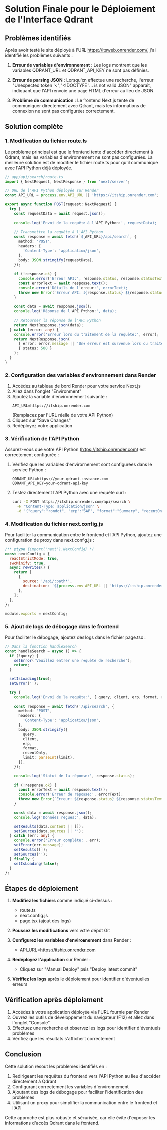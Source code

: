 # Solution Finale pour le Déploiement de l'Interface Qdrant

## Problèmes identifiés

Après avoir testé le site déployé à l'URL https://itsweb.onrender.com/, j'ai identifié les problèmes suivants :

1. **Erreur de variables d'environnement** : Les logs montrent que les variables QDRANT_URL et QDRANT_API_KEY ne sont pas définies.

2. **Erreur de parsing JSON** : Lorsqu'on effectue une recherche, l'erreur "Unexpected token '<', '<!DOCTYPE '... is not valid JSON" apparaît, indiquant que l'API renvoie une page HTML d'erreur au lieu de JSON.

3. **Problème de communication** : Le frontend Next.js tente de communiquer directement avec Qdrant, mais les informations de connexion ne sont pas configurées correctement.

## Solution complète

### 1. Modification du fichier route.ts

Le problème principal est que le frontend tente d'accéder directement à Qdrant, mais les variables d'environnement ne sont pas configurées. La meilleure solution est de modifier le fichier route.ts pour qu'il communique avec l'API Python déjà déployée.

```typescript
// app/api/search/route.ts
import { NextRequest, NextResponse } from 'next/server';

// URL de l'API Python déployée sur Render
const API_URL = process.env.API_URL || 'https://itship.onrender.com';

export async function POST(request: NextRequest) {
  try {
    const requestData = await request.json();
    
    console.log('Envoi de la requête à l'API Python:', requestData);
    
    // Transmettre la requête à l'API Python
    const response = await fetch(`${API_URL}/api/search`, {
      method: 'POST',
      headers: {
        'Content-Type': 'application/json',
      },
      body: JSON.stringify(requestData),
    });
    
    if (!response.ok) {
      console.error('Erreur API:', response.status, response.statusText);
      const errorText = await response.text();
      console.error('Détails de l'erreur:', errorText);
      throw new Error(`Erreur API: ${response.status} ${response.statusText}`);
    }
    
    const data = await response.json();
    console.log('Réponse de l'API Python:', data);
    
    // Retourner la réponse de l'API Python
    return NextResponse.json(data);
  } catch (error: any) {
    console.error('Erreur lors du traitement de la requête:', error);
    return NextResponse.json(
      { error: error.message || 'Une erreur est survenue lors du traitement de la requête' },
      { status: 500 }
    );
  }
}
```

### 2. Configuration des variables d'environnement dans Render

1. Accédez au tableau de bord Render pour votre service Next.js
2. Allez dans l'onglet "Environment"
3. Ajoutez la variable d'environnement suivante :
   ```
   API_URL=https://itship.onrender.com
   ```
   (Remplacez par l'URL réelle de votre API Python)
4. Cliquez sur "Save Changes"
5. Redéployez votre application

### 3. Vérification de l'API Python

Assurez-vous que votre API Python (https://itship.onrender.com) est correctement configurée :

1. Vérifiez que les variables d'environnement sont configurées dans le service Python :
   ```
   QDRANT_URL=https://your-qdrant-instance.com
   QDRANT_API_KEY=your-qdrant-api-key
   ```

2. Testez directement l'API Python avec une requête curl :
   ```bash
   curl -X POST https://itship.onrender.com/api/search \
     -H "Content-Type: application/json" \
     -d '{"query":"rondot", "erp":"SAP", "format":"Summary", "recentOnly":true, "limit":5}'
   ```

### 4. Modification du fichier next.config.js

Pour faciliter la communication entre le frontend et l'API Python, ajoutez une configuration de proxy dans next.config.js :

```javascript
/** @type {import('next').NextConfig} */
const nextConfig = {
  reactStrictMode: true,
  swcMinify: true,
  async rewrites() {
    return [
      {
        source: '/api/:path*',
        destination: `${process.env.API_URL || 'https://itship.onrender.com'}/api/:path*`,
      },
    ];
  },
};

module.exports = nextConfig;
```

### 5. Ajout de logs de débogage dans le frontend

Pour faciliter le débogage, ajoutez des logs dans le fichier page.tsx :

```typescript
// Dans la fonction handleSearch
const handleSearch = async () => {
  if (!query) {
    setError('Veuillez entrer une requête de recherche');
    return;
  }

  setIsLoading(true);
  setError('');

  try {
    console.log('Envoi de la requête:', { query, client, erp, format, recentOnly, limit: parseInt(limit) });
    
    const response = await fetch('/api/search', {
      method: 'POST',
      headers: {
        'Content-Type': 'application/json',
      },
      body: JSON.stringify({
        query,
        client,
        erp,
        format,
        recentOnly,
        limit: parseInt(limit),
      }),
    });

    console.log('Statut de la réponse:', response.status);
    
    if (!response.ok) {
      const errorText = await response.text();
      console.error('Erreur de réponse:', errorText);
      throw new Error(`Erreur: ${response.status} ${response.statusText}`);
    }

    const data = await response.json();
    console.log('Données reçues:', data);

    setResults(data.content || []);
    setSources(data.sources || '');
  } catch (err: any) {
    console.error('Erreur complète:', err);
    setError(err.message);
    setResults([]);
    setSources('');
  } finally {
    setIsLoading(false);
  }
};
```

## Étapes de déploiement

1. **Modifiez les fichiers** comme indiqué ci-dessus :
   - route.ts
   - next.config.js
   - page.tsx (ajout des logs)

2. **Poussez les modifications** vers votre dépôt Git

3. **Configurez les variables d'environnement** dans Render :
   - API_URL=https://itship.onrender.com

4. **Redéployez l'application** sur Render :
   - Cliquez sur "Manual Deploy" puis "Deploy latest commit"

5. **Vérifiez les logs** après le déploiement pour identifier d'éventuelles erreurs

## Vérification après déploiement

1. Accédez à votre application déployée via l'URL fournie par Render
2. Ouvrez les outils de développement du navigateur (F12) et allez dans l'onglet "Console"
3. Effectuez une recherche et observez les logs pour identifier d'éventuels problèmes
4. Vérifiez que les résultats s'affichent correctement

## Conclusion

Cette solution résout les problèmes identifiés en :
1. Redirigeant les requêtes du frontend vers l'API Python au lieu d'accéder directement à Qdrant
2. Configurant correctement les variables d'environnement
3. Ajoutant des logs de débogage pour faciliter l'identification des problèmes
4. Utilisant un proxy pour simplifier la communication entre le frontend et l'API

Cette approche est plus robuste et sécurisée, car elle évite d'exposer les informations d'accès Qdrant dans le frontend.
